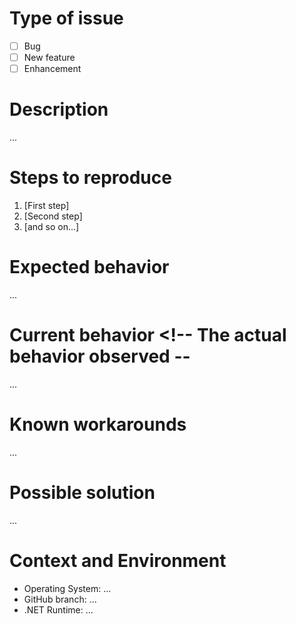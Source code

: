 # Type of issue <!-- [x] all the boxes that apply -->

- [ ] Bug
- [ ] New feature
- [ ] Enhancement

# Description <!-- Please provide a succinct description -->

...

# Steps to reproduce <!-- How can we reproduce the issue? -->

1. [First step]
2. [Second step]
3. [and so on...]

# Expected behavior <!-- The behavior you're expecting -->
...

# Current behavior <!-- The actual behavior observed --
...

# Known workarounds <!-- If any, please share here -->
...

# Possible solution <!-- If you have a suggestion, how the issue could be solved -->
...

# Context and Environment
* Operating System: ...
* GitHub branch: ...
* .NET Runtime: ...
